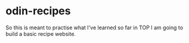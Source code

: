 # odin-recipes
So this is meant to practise what I've learned so far in TOP
I am going to build a basic recipe website.
